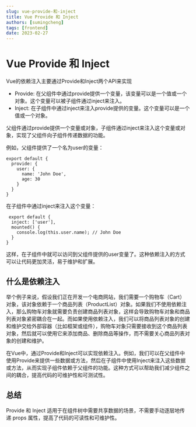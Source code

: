 ```yaml
---
slug: vue-provide-和-inject
title: Vue Provide 和 Inject
authors: [sumingcheng]
tags: [frontend]
date: 2023-02-27
---
```


# Vue Provide 和 Inject



 



Vue的依赖注入主要通过Provide和Inject两个API来实现

* Provide: 在父组件中通过provide提供一个变量，该变量可以是一个值或一个对象。这个变量可以被子组件通过inject来注入。
* Inject: 在子组件中通过inject来注入provide提供的变量。这个变量可以是一个值或一个对象。

父组件通过provide提供一个变量或对象，子组件通过inject来注入这个变量或对象，实现了父组件向子组件传递数据的功能。

例如，父组件提供了一个名为user的变量：

```
export default {
  provide: {
    user: {
      name: 'John Doe',
      age: 30
    }
  }
} 

```

在子组件中通过inject来注入这个变量：

```
 export default {
  inject: ['user'],
  mounted() {
    console.log(this.user.name); // John Doe
  }
}

```

这样，在子组件中就可以访问到父组件提供的user变量了。这种依赖注入的方式可以让代码更加灵活，易于维护和扩展。

## 什么是依赖注入  

举个例子来说，假设我们正在开发一个电商网站，我们需要一个购物车（Cart）对象，该对象依赖于一个商品列表（ProductList）对象。如果我们不使用依赖注入，那么购物车对象就需要负责创建商品列表对象，这样会导致购物车对象和商品列表对象紧密耦合在一起。而如果使用依赖注入，我们可以将商品列表对象的创建和维护交给外部容器（比如框架或组件），购物车对象只需要接收到这个商品列表对象，然后就可以使用它来添加商品、删除商品等操作，而不需要关心商品列表对象的创建和维护。

在Vue中，通过Provide和Inject可以实现依赖注入。例如，我们可以在父组件中使用Provide来提供一些数据或方法，然后在子组件中使用Inject来注入这些数据或方法，从而实现子组件依赖于父组件的功能。这种方式可以帮助我们减少组件之间的耦合，提高代码的可维护性和可测试性。

## 总结  

Provide 和 Inject 适用于在组件树中需要共享数据的场景，不需要手动逐层地传递 props 属性，提高了代码的可读性和可维护性。